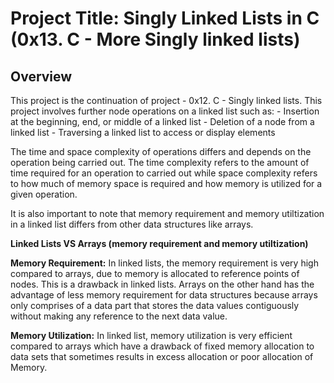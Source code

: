 # Project Title: Singly Linked Lists in C (0x13. C - More Singly linked lists)

## Overview

This project is the continuation of project - 0x12. C - Singly linked lists. This project involves further node operations on a linked list such as: 
	- Insertion at the beginning, end, or middle of a linked list
	- Deletion of a node from a linked list
	- Traversing a linked list to access or display elements

The time and space complexity of operations differs and depends on the operation being carried out. The time complexity refers to the amount of time required for an operation to carried out while space complexity refers to how much of memory space is required and how memory is utilized for a given operation.

It is also important to note that memory requirement and memory utiltization in a linked list differs from other data structures like arrays.

**Linked Lists VS Arrays (memory requirement and memory utiltization)**

**Memory Requirement:** In linked lists, the memory requirement is very high compared to arrays, due to memory is allocated to reference points of nodes. This is a drawback in linked lists. Arrays on the other hand has the advantage of less memory requirement for data structures because arrays only comprises of a data part that stores the data values contiguously without making any reference to the next data value.

**Memory Utilization:** In linked list, memory utilization is very efficient compared to arrays which have a drawback of fixed memory allocation to data sets that sometimes results in excess allocation or poor allocation of Memory.
